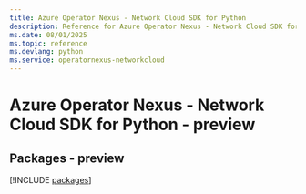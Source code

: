 ```yaml
---
title: Azure Operator Nexus - Network Cloud SDK for Python
description: Reference for Azure Operator Nexus - Network Cloud SDK for Python
ms.date: 08/01/2025
ms.topic: reference
ms.devlang: python
ms.service: operatornexus-networkcloud
---
```

# Azure Operator Nexus - Network Cloud SDK for Python - preview
## Packages - preview
[!INCLUDE [packages](operator-nexus---network-cloud-index.md)]